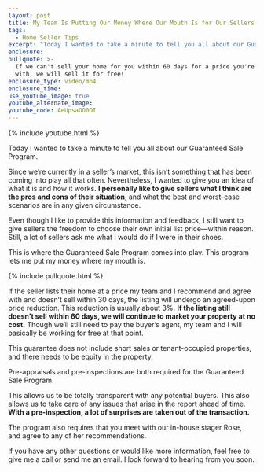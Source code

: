 ```yaml
---
layout: post
title: My Team Is Putting Our Money Where Our Mouth Is for Our Sellers
tags:
  - Home Seller Tips
excerpt: "Today I wanted to take a minute to tell you all about our Guaranteed Sale\_Program."
enclosure:
pullquote: >-
  If we can't sell your home for you within 60 days for a price you're happy
  with, we will sell it for free!
enclosure_type: video/mp4
enclosure_time:
use_youtube_image: true
youtube_alternate_image:
youtube_code: AeUpsaOO0OI
---
```



{% include youtube.html %}

Today I wanted to take a minute to tell you all about our Guaranteed Sale Program.

Since we’re currently in a seller’s market, this isn’t something that has been coming into play all that often. Nevertheless, I wanted to give you an idea of what it is and how it works. **I personally like to give sellers what I think are the pros and cons of their situation**, and what the best and worst-case scenarios are in any given circumstance.

Even though I like to provide this information and feedback, I still want to give sellers the freedom to choose their own initial list price—within reason. Still, a lot of sellers ask me what I would do if I were in their shoes.

This is where the Guaranteed Sale Program comes into play. This program lets me put my money where my mouth is.

{% include pullquote.html %}

If the seller lists their home at a price my team and I recommend and agree with and doesn’t sell within 30 days, the listing will undergo an agreed-upon price reduction. This reduction is usually about 3%. **If the listing still doesn’t sell within 60 days, we will continue to market your property at no cost.** Though we’ll still need to pay the buyer’s agent, my team and I will basically be working for free at that point.

This guarantee does not include short sales or tenant-occupied properties, and there needs to be equity in the property.

Pre-appraisals and pre-inspections are both required for the Guaranteed Sale Program.

This allows us to be totally transparent with any potential buyers. This also allows us to take care of any issues that arise in the report ahead of time. **With a pre-inspection, a lot of surprises are taken out of the transaction.**

The program also requires that you meet with our in-house stager Rose, and agree to any of her recommendations.

If you have any other questions or would like more information, feel free to give me a call or send me an email. I look forward to hearing from you soon.